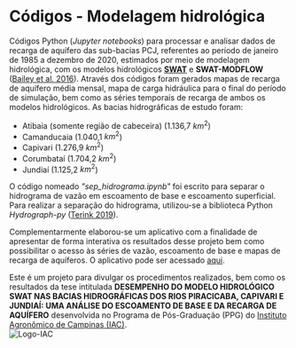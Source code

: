 # Códigos - Modelagem hidrológica

Códigos Python (*Jupyter notebooks*) para processar e analisar dados de recarga de aquífero das sub-bacias PCJ, referentes ao período de janeiro de 1985 a dezembro de 2020, estimados por meio de modelagem hidrológica, com os modelos hidrológicos [**SWAT**](https://swat.tamu.edu/) e **SWAT-MODFLOW** ([Bailey et al. 2016](https://onlinelibrary.wiley.com/doi/full/10.1002/hyp.10933)). Através dos códigos foram gerados mapas de recarga de aquífero média mensal, mapa de carga hidráulica para o final do período de simulação, bem como as séries temporais de recarga de ambos os modelos hidrológicos. As bacias hidrográficas de estudo foram:

- Atibaia (somente região de cabeceira) (1.136,7 $km^2$)
- Camanducaia (1.040,1 $km^2$)
- Capivari (1.276,9 $km^2$)
- Corumbataí (1.704,2 $km^2$)
- Jundiaí (1.125,2 $km^2$)

O código nomeado *"sep_hidrograma.ipynb"* foi escrito para separar o hidrograma de vazão em escoamento de base e escoamento superficial. Para realizar a separação do hidrograma, utilizou-se a biblioteca Python *Hydrograph-py* ([Terink 2019](https://app.readthedocs.org/projects/hydrograph-py/downloads/pdf/latest/)).

Complementarmente elaborou-se um aplicativo com a finalidade de apresentar de forma interativa os resultados desse projeto bem como possibilitar o acesso às séries de vazão, escoamento de base e mapas de recarga de aquíferos. O aplicativo pode ser acessado [aqui](https://hidroapp-ubrzbjvsapplgmsjp96xwbx.streamlit.app/).

Este é um projeto para divulgar os procedimentos realizados, bem como os resultados da tese intitulada **DESEMPENHO DO MODELO HIDROLÓGICO SWAT NAS BACIAS HIDROGRÁFICAS DOS RIOS PIRACICABA, CAPIVARI E JUNDIAÍ: UMA ANÁLISE DO ESCOAMENTO DE BASE E DA RECARGA DE AQUÍFERO** desenvolvida no Programa de Pós-Graduação (PPG) do [Instituto Agronômico de Campinas (IAC)](https://www.iac.sp.gov.br/). <br>
![Logo-IAC](https://www.forumcampinas.org.br/wp-content/uploads/2014/11/iac-1.png "IAC")
